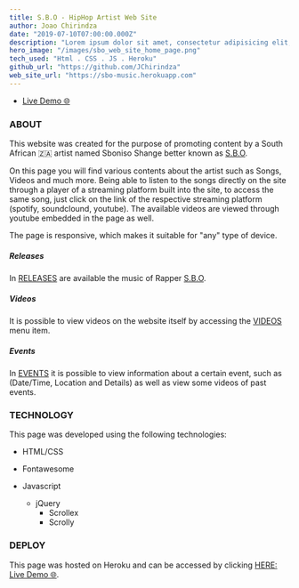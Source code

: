 ```yaml
---
title: S.B.O - HipHop Artist Web Site
author: Joao Chirindza
date: "2019-07-10T07:00:00.000Z"
description: "Lorem ipsum dolor sit amet, consectetur adipisicing elit, sed do eiusmod tempor incididunt ut labore et dolore magna aliqua."
hero_image: "/images/sbo_web_site_home_page.png"
tech_used: "Html . CSS . JS . Heroku"
github_url: "https://github.com/JChirindza"
web_site_url: "https://sbo-music.herokuapp.com"
---
```


-   [Live Demo 🌐](https://sbo-music.herokuapp.com)

### ABOUT

This website was created for the purpose of promoting content by a South African 🇿🇦 artist named Sboniso Shange better known as [S.B.O](https://twitter.com/_S_B_O).

On this page you will find various contents about the artist such as Songs, Videos and much more. Being able to listen to the songs directly on the site through a player of a streaming platform built into the site, to access the same song, just click on the link of the respective streaming platform (spotify, soundclound, youtube). The available videos are viewed through youtube embedded in the page as well.

The page is responsive, which makes it suitable for "any" type of device.

##### Releases

In [RELEASES](https://sbo-music.herokuapp.com/releases.html) are available the music of Rapper [S.B.O](https://twitter.com/_S_B_O).

##### Videos

It is possible to view videos on the website itself by accessing the [VIDEOS](https://sbo-music.herokuapp.com/videos.html) menu item.

##### Events

In [EVENTS](https://sbo-music.herokuapp.com/releases.html) it is possible to view information about a certain event, such as (Date/Time, Location and Details) as well as view some videos of past events.

### TECHNOLOGY

This page was developed using the following technologies:

-   HTML/CSS

-   Fontawesome

-   Javascript
    -   jQuery
        -   Scrollex
        -   Scrolly

### DEPLOY

This page was hosted on Heroku and can be accessed by clicking [HERE: Live Demo 🌐](https://sbo-music.herokuapp.com).
